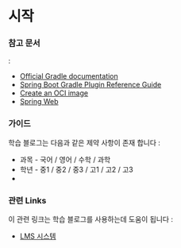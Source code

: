 # 시작

### 참고 문서 

:

* [Official Gradle documentation](https://docs.gradle.org)
* [Spring Boot Gradle Plugin Reference Guide](https://docs.spring.io/spring-boot/docs/2.6.7/gradle-plugin/reference/html/)
* [Create an OCI image](https://docs.spring.io/spring-boot/docs/2.6.7/gradle-plugin/reference/html/#build-image)
* [Spring Web](https://docs.spring.io/spring-boot/docs/2.6.7/reference/htmlsingle/#boot-features-developing-web-applications)

### 가이드

 학습 블로그는 다음과 같은 제약 사항이 존재 합니다 :

* 과목 - 국어 / 영어 / 수학 / 과학
* 학년 - 중1 / 중2 / 중3 / 고1 / 고2 / 고3
* 

### 관련 Links

이 관련 링크는 학습 블로그를 사용하는데 도움이 됩니다 :

* [LMS 시스템](https://scans.gradle.com#gradle)

